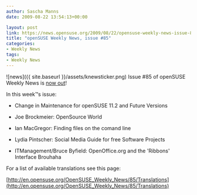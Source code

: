 ```yaml
---
author: Sascha Manns
date: 2009-08-22 13:54:13+00:00

layout: post
link: https://news.opensuse.org/2009/08/22/opensuse-weekly-news-issue-85/
title: "openSUSE Weekly News, issue #85"
categories:
- Weekly News
tags:
- Weekly News
---
```

![news]({{ site.baseurl }}/assets/knewsticker.png) Issue #85 of openSUSE Weekly News is [now out](http://en.opensuse.org/OpenSUSE_Weekly_News/85)!

In this week™s issue:



	
  * Change in Maintenance for openSUSE 11.2 and Future Versions

	
  * Joe Brockmeier: OpenSource World

	
  * Ian MacGregor: Finding files on the comand line

	
  * Lydia Pintscher: Social Media Guide for free Software Projects

	
  * ITManagement/Bruce Byfield: OpenOffice.org and the 'Ribbons' Interface Brouhaha


For a list of available translations see this page:

[http://en.opensuse.org/OpenSUSE_Weekly_News/85/Translations](http://en.opensuse.org/OpenSUSE_Weekly_News/85/Translations)		
